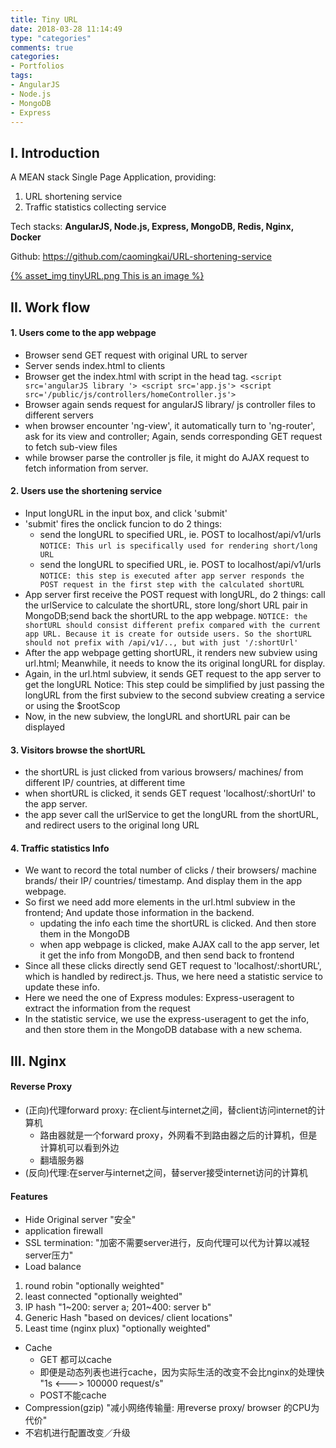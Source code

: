 ```yaml
---
title: Tiny URL
date: 2018-03-28 11:14:49
type: "categories"
comments: true
categories:
- Portfolios
tags:
- AngularJS
- Node.js
- MongoDB
- Express
---
```


## I. Introduction
A MEAN stack Single Page Application, providing:

1. URL shortening service
2. Traffic statistics collecting service

Tech stacks: **AngularJS, Node.js, Express, MongoDB, Redis, Nginx, Docker**

Github: https://github.com/caomingkai/URL-shortening-service

<a href= "https://tinyurl-199300.appspot.com/#/">
	{% asset_img tinyURL.png This is an image %}
</a>


## II. Work flow
#### 1. Users come to the app webpage

- Browser send GET request with original URL to server
- Server sends index.html to clients
- Browser get the index.html with script in the head tag.
`<script src='angularJS library '> <script src='app.js'> <script src='/public/js/controllers/homeController.js'>`
- Browser again sends request for angularJS library/ js controller files to different servers
- when browser encounter 'ng-view', it automatically turn to 'ng-router', ask for its view and controller; Again, sends corresponding GET request to fetch sub-view files
- while browser parse the controller js file, it might do AJAX request to fetch information from server.

#### 2. Users use the shortening service
- Input longURL in the input box, and click 'submit'
- 'submit' fires the onclick funcion to do 2 things:
	+ send the longURL to specified URL, ie. POST  to localhost/api/v1/urls
	`NOTICE: This url is specifically used for rendering short/long URL`
	+ send the longURL to specified URL, ie. POST  to localhost/api/v1/urls
	`NOTICE: this step is executed after app server responds the POST request in the first step with the calculated shortURL `
- App server first receive the POST request with longURL, do 2 things: call the urlService to calculate the shortURL, store long/short URL pair in MongoDB;send back the shortURL to the app webpage.
`NOTICE: the shortURL should consist different prefix compared with the current app URL. Because it is create for outside users. So the shortURL should not prefix with /api/v1/.., but with just '/:shortUrl'`
- After the app webpage getting shortURL, it renders new subview using url.html; Meanwhile, it needs to know the its original longURL for display.
- Again, in the url.html subview, it sends GET request to the app server to get the longURL
Notice: This step could be simplified by just passing the longURL from the first subview to the second subview creating a service or using the $rootScop
- Now, in the new subview, the longURL and shortURL pair can be displayed

#### 3. Visitors browse the shortURL
- the shortURL is just clicked from various browsers/ machines/ from different IP/ countries, at different time
- when shortURL is clicked, it sends GET request 'localhost/:shortUrl' to the app server.
- the app sever call the urlService to get the longURL from the shortURL, and redirect users to the original long URL

#### 4. Traffic statistics Info
- We want to record the total number of clicks / their browsers/ machine brands/ their IP/ countries/ timestamp. And display them in the app webpage.
- So first we need add more elements in the url.html subview in the frontend; And update those information in the backend.
	- updating the info each time the shortURL is clicked. And then store them in the MongoDB
	- when app webpage is clicked, make AJAX call to the app server, let it get the info from MongoDB, and then send back to frontend
- Since all these clicks directly send GET request to 'localhost/:shortURL', which is handled by redirect.js. Thus, we here need a statistic service to update these info.
- Here we need the one of Express modules: Express-useragent to extract the information from the request
- In the statistic service, we use the express-useragent to get the info, and then store them in the MongoDB database with a new schema.

## III. Nginx
#### Reverse Proxy
- (正向)代理forward proxy: 在client与internet之间，替client访问internet的计算机
  - 路由器就是一个forward proxy，外网看不到路由器之后的计算机，但是计算机可以看到外边
  - 翻墙服务器
- (反向)代理:在server与internet之间，替server接受internet访问的计算机

#### Features
-  Hide Original server
  "安全"
-  application firewall
-  SSL termination: "加密不需要server进行，反向代理可以代为计算以减轻server压力"
-  Load balance
  1. round robin
    "optionally weighted"
  2. least connected
    "optionally weighted"
  3. IP hash
    "1~200: server a; 201~400: server b"
  4. Generic Hash
    "based on devices/ client locations"
  5. Least time (nginx plux)
    "optionally weighted"
- Cache
	- GET 都可以cache
	- 即便是动态列表也进行cache，因为实际生活的改变不会比nginx的处理快 "1s <---> 100000 request/s"
	- POST不能cache
- Compression(gzip)
"减小网络传输量: 用reverse proxy/ browser 的CPU为代价"
-  不宕机进行配置改变／升级
